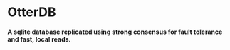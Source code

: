 # OtterDB

**A sqlite database replicated using strong consensus for fault tolerance and fast, local reads.**
